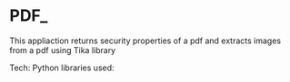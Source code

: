 # PDF_

This appliaction returns security properties of a pdf and extracts images from a pdf using Tika library

Tech: Python
libraries used: 
